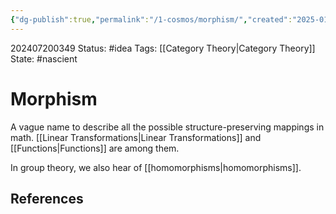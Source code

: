 ```yaml
---
{"dg-publish":true,"permalink":"/1-cosmos/morphism/","created":"2025-01-22T11:17:14.334-05:00","updated":"2024-07-20T03:49:39.962-04:00"}
---
```


202407200349
Status: #idea
Tags: [[Category Theory\|Category Theory]]
State: #nascient
# Morphism

A vague name to describe all the possible structure-preserving mappings in math. [[Linear Transformations\|Linear Transformations]] and [[Functions\|Functions]] are among them.

In group theory, we also hear of [[homomorphisms\|homomorphisms]].

## References
